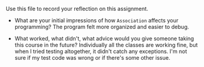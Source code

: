 Use this file to record your reflection on this assignment.

- What are your initial impressions of how `Association` affects your programming?
  The program felt more organized and easier to debug.
  
- What worked, what didn't, what advice would you give someone taking this course in the future?
  Individually all the classes are working fine, but when I tried testing altogether, it didn't catch any exceptions. I'm not sure if my test code was wrong or if there's some other issue. 
